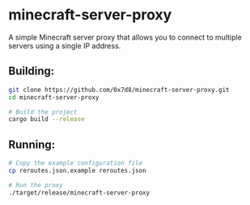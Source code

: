 # minecraft-server-proxy

A simple Minecraft server proxy that allows you to connect to multiple servers using a single IP address.

## Building:

```bash
git clone https://github.com/0x7d8/minecraft-server-proxy.git
cd minecraft-server-proxy

# Build the project
cargo build --release
```

## Running:

```bash
# Copy the example configuration file
cp reroutes.json.example reroutes.json

# Run the proxy
./target/release/minecraft-server-proxy
```
